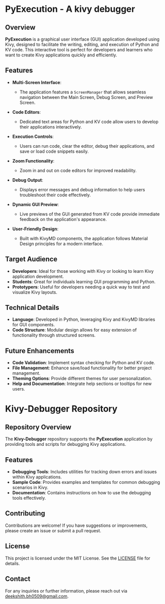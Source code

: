 # PyExecution - A kivy debugger

## Overview
**PyExecution** is a graphical user interface (GUI) application developed using Kivy, designed to facilitate the writing, editing, and execution of Python and KV code. This interactive tool is perfect for developers and learners who want to create Kivy applications quickly and efficiently.

## Features

- **Multi-Screen Interface**: 
  - The application features a `ScreenManager` that allows seamless navigation between the Main Screen, Debug Screen, and Preview Screen.

- **Code Editors**: 
  - Dedicated text areas for Python and KV code allow users to develop their applications interactively.

- **Execution Controls**: 
  - Users can run code, clear the editor, debug their applications, and save or load code snippets easily.

- **Zoom Functionality**: 
  - Zoom in and out on code editors for improved readability.

- **Debug Output**: 
  - Displays error messages and debug information to help users troubleshoot their code effectively.

- **Dynamic GUI Preview**: 
  - Live previews of the GUI generated from KV code provide immediate feedback on the application's appearance.

- **User-Friendly Design**: 
  - Built with KivyMD components, the application follows Material Design principles for a modern interface.

## Target Audience

- **Developers**: Ideal for those working with Kivy or looking to learn Kivy application development.
- **Students**: Great for individuals learning GUI programming and Python.
- **Prototypers**: Useful for developers needing a quick way to test and visualize Kivy layouts.

## Technical Details

- **Language**: Developed in Python, leveraging Kivy and KivyMD libraries for GUI components.
- **Code Structure**: Modular design allows for easy extension of functionality through structured screens.

## Future Enhancements

- **Code Validation**: Implement syntax checking for Python and KV code.
- **File Management**: Enhance save/load functionality for better project management.
- **Theming Options**: Provide different themes for user personalization.
- **Help and Documentation**: Integrate help sections or tooltips for new users.

# Kivy-Debugger Repository

## Repository Overview
The **Kivy-Debugger** repository supports the **PyExecution** application by providing tools and scripts for debugging Kivy applications.

## Features

- **Debugging Tools**: Includes utilities for tracking down errors and issues within Kivy applications.
- **Sample Code**: Provides examples and templates for common debugging scenarios in Kivy.
- **Documentation**: Contains instructions on how to use the debugging tools effectively.

## Contributing
Contributions are welcome! If you have suggestions or improvements, please create an issue or submit a pull request.

## License
This project is licensed under the MIT License. See the [LICENSE](LICENSE) file for details.

## Contact
For any inquiries or further information, please reach out via deekshith.bh0509@gmail.com.
